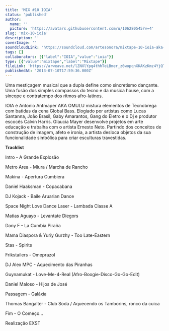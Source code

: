 ```yaml
---
title: 'MIX #10 IOIA'
status: 'published'
author:
  name: ''
  picture: 'https://avatars.githubusercontent.com/u/106280545?v=4'
slug: 'mix-10-ioia'
description: ''
coverImage: ''
soundcloudLink: 'https://soundcloud.com/artesonora/mixtape-10-ioia-aka-antonio?in=artesonora/sets/programas2013&si=335f72614fbb4192ada3c81a1580b483&utm_source=clipboard&utm_medium=text&utm_campaign=social_sharing'
tags: []
collaborators: [{"label":"IOIA","value":"ioia"}]
type: [{"value":"mixtape","label":"Mixtape"}]
fileLink: 'https://arweave.net/lZNXlYpq4thhTeLBmer_z6wopqnXKAKzKmz4YjQT3kw'
publishedAt: '2013-07-10T17:59:36.000Z'
---
```


Uma mestiçagem musical que a dupla define como sincretismo dançante. Uma fusão dos simples compassos do tecno e da musica house, com a síncope e contratempo dos ritmos afro-latinos.

IOIA é Antonio Antmaper AKA OMULU mistura elementos de Tecnobrega com batidas da cena Global Bass. Elogiado por artistas como Lucas Santanna, João Brasil, Gaby Amarantos, Gang do Eletro e o Dj e produtor escocês Calvin Harris. Glaucia Mayer desenvolve projetos em arte educação e trabalha com o artista Ernesto Neto. Partindo dos conceitos de construção de imagem, afeto e ironia, a artista desloca objetos da sua funcionalidade simbólica para criar esculturas travestidas.

**Tracklist**

Intro - A Grande Explosão

Metro Area - Miura / Marcha de Rancho

Makina - Apertura Cumbiera

Daniel Haaksman - Copacabana

DJ Kojack - Baile Aruarian Dance

Space Night Love Dance Laser - Lambada Classe A

Matias Aguayo - Levantate Diegors

Dany F - La Cumbia Piraña

Mama Diaspora & Yuriy Gurzhy - Too Late-Eastern

Stas - Spirits

Frikstailers - Omeprazol

DJ Alex MPC - Aquecimento das Piranhas

Guynamukat - Love-Me-4-Real (Afro-Boogie-Disco-Go-Go-Edit)

Daniel Maloso - Hijos de José

Passagem - Galáxia

Thomas Bangalter - Club Soda / Aquecendo os Tamborins, ronco da cuica

Fim - O Começo...

Realização EXST